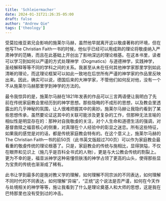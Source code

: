 ```yaml
---
title: 'Schleiermacher'
date: 2024-01-31T21:26:35-05:00
draft: false
author: "Andrew Qie"
tags: ['theology']
---
```


受莫拉维亚弟兄会影响的施莱尔马赫，虽然他早就离开这以敬虔著称的环境，但在他写The Christian Faith一书的时候，他似乎已经可以用成熟的理论将敬虔纳入严肃神学的范畴，而且在此基础上开创出了影响深远的理论根基。在这本书里，读者可以学习到如何以严谨的方式处理神学（Dogmatics）与道德神学，实践神学，圣经解释等等不同的学科之间的关系。我甚至从未在任何其他神学家那里学到如此清晰的理论，而这理论框架可以如此一致地在后世所有严谨的神学家的作品里反映出来。因此，确实可以说，德国后来的大神学家，不管他们如何反对他，没有一个不从施莱尔马赫那里学到神学的方法的。

最令我惊异的是，施莱尔马赫在1821年发表的作品可以三言两语便让我明白了先前在传统家庭教会里经历到的神学思想。那些隐晦的不成形的思想，以及教会里透露出的几乎神秘的氛围，让人很难把握其中的奥妙。施莱尔马赫让我隐约看到了某些思想传承，虽然要论证这其中的关联可能涉及更复杂的工作，但那种无法言喻的相似性是明显存在的：那种对自我敬虔的关注，对个人生命和道德生活的强调，对基督救赎之福音核心的侧重，对真理在个人经验中的彰显之迷恋。所有这些特征，如果我的感觉是对的话，都是传统家庭教会特有的。在这个意义上，施莱尔马赫的The Christian Faith一书的前50页（此书英文版超过700页）可以作为家庭教会最看重的敬虔传统的理论根基了。只是，家庭教会的传统与施相比，显得狭隘，不仅在眼界和见识上（施几乎是百科全书式的人物），更是与大公教会传统的割裂上。更为不幸的是，福音派神学这种易懂但肤浅的神学占领了更高的山头，使得那些显为宝贵的传统也渐渐成了稀有。

此书让学到最多的是施对教义学的理解，如何理解不同宗派的不同表达，如何理解不同时代的不同表达，如何理解“异端”，“正统”这个说法是否严谨，如何在今天作与处境相关的神学等等，施让我看到了什么是理论奠基人和大师的思想，这是我在巴特那里也没有受到过的冲击。